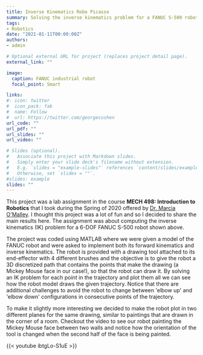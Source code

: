 ```yaml
---
title: Inverse Kinematics Robo Picasso
summary: Solving the inverse kinematics problem for a FANUC S-500 robot and using it to draw a Mickey Mouse
tags:
- Robotics
date: "2021-01-11T00:00:00Z"
authors:
- admin

# Optional external URL for project (replaces project detail page).
external_link: ""

image:
  caption: FANUC industrial robot
  focal_point: Smart

links:
#- icon: twitter
#  icon_pack: fab
#  name: Follow
#  url: https://twitter.com/georgecushen
url_code: ""
url_pdf: ""
url_slides: ""
url_video: ""

# Slides (optional).
#   Associate this project with Markdown slides.
#   Simply enter your slide deck's filename without extension.
#   E.g. `slides = "example-slides"` references `content/slides/example-slides.md`.
#   Otherwise, set `slides = ""`.
#slides: example
slides: ""
---
```


This project was a lab assignment in the course **MECH 498: Introduction to Robotics** that I took during the Spring of 2020 offered by [Dr. Marcia O'Malley](https://omalleym.web.rice.edu/). I thought this project was a lot of fun and so I decided to share the main results here.
The assignment was about computing the inverse kinematics (IK) problem for a 6-DOF FANUC S-500 robot shown above.

The project was coded using MATLAB where we were given a model of the FANUC robot and were asked to implement both its forward kinematics and inverse kinematics.
The robot is provided with a drawing tool attached to its end-effector with 4 different brushes and the objective is to give the robot a 3D discretized path that contains the points that make the drawing (a Mickey Mouse face in our case!), so that the robot can draw it. By solving an IK problem for each point in the trajectory and plot them all we can see how the robot model draws the given trajectory. Notice that there are additional challenges to avoid the robot to change between 'elbow up' and 'elbow down' configurations in consecutive points of the trajectory.

To make it slightly more interesting we decided to make the robot plot in two different planes for the same drawing, similar to paintings that are drawn in the corner of a room. Checkout the video to see our robot painting the Mickey Mouse face between two walls and notice how the orientation of the tool is changed when the second half of the face is being painted.

{{< youtube ibtgLo-S1uE >}}